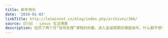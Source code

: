 ```yaml
---
title: 新年快乐
date: '2019-01-03'
linkTitle: http://leiminnet.cn/blog/index.php/archives/366/
source: 印|纪 - Lexus 生活博客
description: 经历了两个月“信号处理”课程的折磨，进入圣诞假期后懒癌发作，什么都不想干，自己的博客也懒得更新，就连来访的评论都没有精力回复，更别提回访串门了。。。不过还是趁着新年来更新一下近况。
---
```

